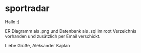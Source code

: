 # sportradar

Hallo :)

ER Diagramm als .png und Datenbank als .sql im root Verzeichnis vorhanden und zusätzlich per Email verschickt.

Liebe Grüße,
Aleksander Kaplan
